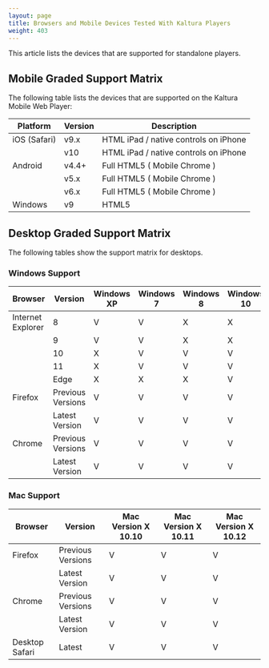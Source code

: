 ```yaml
---
layout: page
title: Browsers and Mobile Devices Tested With Kaltura Players
weight: 403
---
```




This article lists the devices that are supported for standalone players.

## Mobile Graded Support Matrix  

The following table lists the devices that are supported on the Kaltura Mobile Web Player:  

| Platform     | Version                      | Description                           |
|--------------|------------------------------|---------------------------------------|
| iOS (Safari) | v9.x                         | HTML iPad / native controls on iPhone |
|              | v10                          | HTML iPad / native controls on iPhone |
| Android      | v4.4+                        | Full HTML5 ( Mobile Chrome )          |
|          | v5.x |   Full HTML5 ( Mobile Chrome )                                    |
|         | v6.x  |   Full HTML5 ( Mobile Chrome )                                    |
| Windows      | v9                           | HTML5                                 |

## Desktop Graded Support Matrix  

The following tables show the support matrix for desktops.


### Windows Support  

| Browser           | Version           | Windows XP      | Windows 7 | Windows 8 | Windows 10 |
|-------------------|-------------------|-----------------|-----------|-----------|------------|
| Internet Explorer | 8                 | V               | V         | X         | X          |
|                   | 9                 | V               | V         | X         | X          |
|                   | 10                | X               | V         | V         | V          |
|                   | 11                | X               | V         | V         | V          |
|                   | Edge              | X               | X         | X         | V          |
| Firefox           | Previous Versions | V               | V         | V         | V          |
|                   | Latest Version    | V               | V         | V         | V          |
| Chrome            | Previous Versions | V               | V         | V         | V          |
|                   | Latest Version    | V               | V         | V         | V          |


### Mac Support  

|    Browser          |    Version         |    Mac Version X 10.10  |     Mac Version X 10.11   | Mac Version X 10.12        |
|----------------------|-------------------------|-------------------|---------------|---------------|
|    Firefox           |    Previous Versions    |    V              |    V          |    V          |
|                      |    Latest Version       |    V              |    V          |    V          |
|    Chrome            |    Previous Versions    |    V              |    V          |    V          |
|                      |    Latest Version       |    V              |    V          |    V          |
|    Desktop Safari    |    Latest               |    V              |    V          |    V          |
